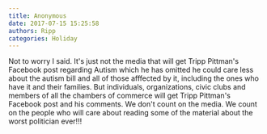 ```yaml
---
title: Anonymous
date: 2017-07-15 15:25:58
authors: Ripp
categories: Holiday
---
```


 Not to worry I said. It's just not the media that will get Tripp Pittman's Facebook post regarding Autism which he has omitted he could care less about the autism bill and all of those afffected by it, including the ones who have it and their families. But individuals, organizations, civic clubs and members of all the chambers of commerce will get Tripp Pittman's Facebook post and his comments. We don't count on the media. We count on the people who will care about reading some of the material about the worst politician ever!!!